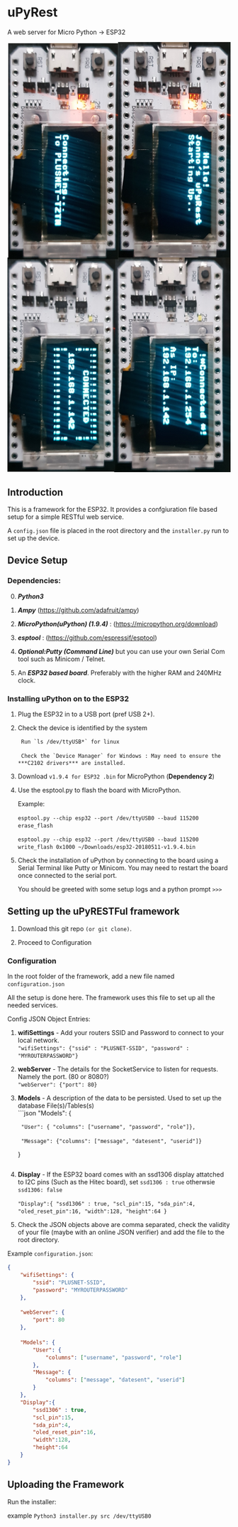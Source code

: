 # uPyRest
A web server for Micro Python -> ESP32

![headerimage](header.png)

## Introduction

This is a framework for the ESP32. It provides a confgiuration file based
setup for a simple RESTful web service.

A `config.json` file is placed in the root directory and the `installer.py` run
to set up the device.

## Device Setup

### Dependencies:

0. ***Python3***

1. ***Ampy*** (https://github.com/adafruit/ampy)

2. ***MicroPython(uPython) (1.9.4)*** : (https://micropython.org/download)

3. ***esptool*** : (https://github.com/espressif/esptool)

4. ***Optional:Putty (Command Line)*** but you can use your own Serial Com tool such as Minicom / Telnet.

5. An ***ESP32 based board***. Preferably with the higher RAM and 240MHz clock.

### Installing uPython on to the ESP32

1. Plug the ESP32 in to a USB port (pref USB 2+).

2. Check the device is identified by the system 
        
        Run `ls /dev/ttyUSB*` for linux

        Check the `Device Manager` for Windows : May need to ensure the ***C2102 drivers*** are installed.

3.  Download `v1.9.4 for ESP32 .bin` for MicroPython (**Dependency 2**)

4. Use the esptool.py to flash the board with MicroPython.

    Example: 
    
    `esptool.py --chip esp32 --port /dev/ttyUSB0 --baud 115200 erase_flash`
    
    `esptool.py --chip esp32 --port /dev/ttyUSB0 --baud 115200 write_flash 0x1000 ~/Downloads/esp32-20180511-v1.9.4.bin`
    
5. Check the installation of uPython by connecting to the board using a Serial Terminal like Putty or Minicom. You may need to restart the board
once connected to the serial port. 

    You should be greeted with some setup logs and a python prompt `>>>`

## Setting up the uPyRESTFul framework

1. Download this git repo `(or git clone)`.

2. Proceed to Configuration
### Configuration

In the root folder of the framework, add a new file named `configuration.json`

All the setup is done here. The framework uses this file to set up all the needed services.

Config JSON Object Entries:

1. **wifiSettings** - Add your routers SSID and Password to connect to your local network.
<br>`"wifiSettings": {"ssid" : "PLUSNET-SSID", "password" : "MYROUTERPASSWORD"}`
2. **webServer** - The details for the SocketService to listen for requests. Namely the port. (80 or 8080?)
<br>`"webServer": {"port": 80}`
3. **Models** - A description of the data to be persisted. Used to set up the database File(s)/Tables(s)<br>```json	
	"Models": {
	
		"User": { "columns": ["username", "password", "role"]},
		
		"Message": {"columns": ["message", "datesent", "userid"]}
	}
	```
4. **Display** - If the ESP32 board comes with an ssd1306 display attatched to I2C pins (Such as the Hitec board), set `ssd1306 : true` otherwsie `ssd1306: false`

    `"Display":{
            "ssd1306" : true,
            "scl_pin":15,
            "sda_pin":4,
            "oled_reset_pin":16,
            "width":128,
            "height":64
        }`
        
5. Check the JSON objects above are comma separated, check the validity of your file (maybe with an online JSON verifier) and add the file
to the root directory. 

Example `configuration.json`:

```json
{
	"wifiSettings": {
		"ssid": "PLUSNET-SSID",
		"password": "MYROUTERPASSWORD"
	},

	"webServer": {
		"port": 80
	},
	
	"Models": {
		"User": {
			"columns": ["username", "password", "role"]
		},
		"Message": {
			"columns": ["message", "datesent", "userid"]
		}
	},
	"Display":{
		"ssd1306" : true,
		"scl_pin":15,
		"sda_pin":4,
		"oled_reset_pin":16,
		"width":128,
		"height":64
	}
}

```

## Uploading the Framework

Run the installer:

example
`Python3 installer.py src /dev/ttyUSB0`
